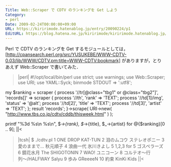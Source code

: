 ```yaml
---
Title: Web::Scraper で CDTV のランキングを Get しよう
Category:
- perl
Date: 2009-02-24T00:00:00+09:00
URL: https://kiririmode.hatenablog.jp/entry/20090224/p1
EditURL: https://blog.hatena.ne.jp/kiririmode/kiririmode.hatenablog.jp/atom/entry/8454420450078213422
---
```



Perl で CDTV のランキングを Get するモジュールとしては，[http://cpansearch.perl.org/src/YUSUKEBE/WWW-CDTV-0.03/lib/WWW/CDTV.pm:title=WWW-CDTV:bookmark] がありますが，とりあえず Web::Scraper で書いてみた．

>|perl|
#!/opt/local/bin/perl
use strict;
use warnings;
use Web::Scraper;
use URI;
use YAML::Syck;
binmode STDOUT => ':utf8';

my $ranking = scraper {
    process '//tr[@class="tbg1" or @class="tbg2"]',
        'records[]' => scraper {
            process '//th',        'rank'   => 'TEXT';
            process '//td[1]/img', 'status' => '@alt';
            process '//td[2]',     'title'  => 'TEXT';
            process '//td[3]',     'artist' => 'TEXT';
        };
    result 'records';
}->scrape( URI->new( "http://www.tbs.co.jp/cdtv/cddb/thisweek.html" ) );

printf "%3d %s\n    %s\n", $_->{rank}, $_->{title}, $_->{artist} for @{$ranking}[0 .. 9];
||<

>|tcsh|
$ ./cdtv.pl
  1 ONE DROP
    KAT-TUN
  2 泪のムコウ
    ステレオポニー
  3 愛のままで…
    秋元順子
  4 浪曲一代
    氷川きよし
  5 1,2,3 for 5
    ゴスペラーズ
  6 鏡花水月
    The SHIGOTONIN
  7 WAO!
    ユニコーン
  8 コルテオ〜行列〜/HALFWAY
    Salyu
  9 歩み
    GReeeeN
 10 約束
    KinKi Kids
||<
